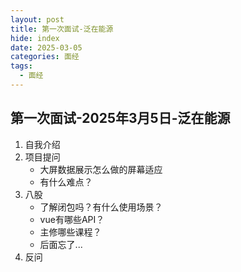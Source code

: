 ```yaml
---
layout: post
title: 第一次面试-泛在能源
hide: index
date: 2025-03-05
categories: 面经
tags:
  - 面经
---
```


## 第一次面试-2025年3月5日-泛在能源

1. 自我介绍
2. 项目提问
   - 大屏数据展示怎么做的屏幕适应
   - 有什么难点？
3. 八股
   - 了解闭包吗？有什么使用场景？
   - vue有哪些API？
   - 主修哪些课程？
   - 后面忘了...
4. 反问
